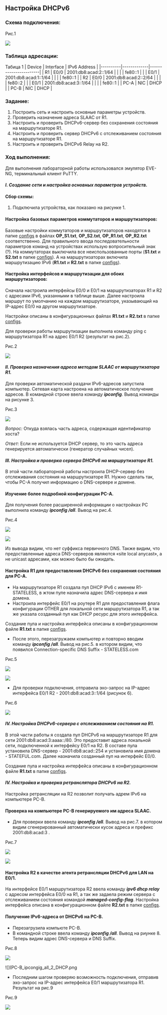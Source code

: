 ##  **Настройка DHCPv6**

  ###  Схема подключения:

Рис.1

![](Topology.png)

  ### Таблица адресации:
Табица 1
|  Device  |  Interface  |     IPv6 Address      |
|----------|-------------|-----------------------|
| R1       | E0/0        | 2001:db8:acad:2::1/64 |
|          |             | fe80::1               |
|          | E0/1        | 2001:db8:acad:1::1/64 |
|          |             | fe80::1               |
| R2       | E0/0        | 2001:db8:acad:2::2/64 |
|          |             | fe80::2               |
|          | E0/1        | 2001:db8:acad:3::1/64 |
|          |             | fe80::1               |
| PC-A     | NIC         | DHCP                  |
| PC-B     | NIC         | DHCP                  |

### Задание:
1. Построить сеть и настроить основные параметры устройств.
2. Проверить назначение адреса SLAAC от R1.
3. Настроить и проверить DHCPv6-сервер без сохранения состояния на маршрутизаторе R1.
4. Настроить и проверить сервер DHCPv6 с отслеживанием состояния на маршрутизаторе R1.
5. Настроить и проверить DHCPv6 Relay на R2.

### Ход выполнения:
Для выполнения лабораторной работы использовался эмулятор EVE-NG, терминальный клиент PuTTY. 

#### **_I. Создание сети и настройка основных параметров устройств._**

#### Сбор схемы:
  1. Подключила устройства, как показано на рисунке 1.
  
#### Настройка базовых параметров коммутаторов и маршрутизаторов:
Базовые настройки коммутаторов и маршрутизаторов находятся в папке [configs](configs/) в файлах **OP_S1.txt**, **OP_S2.txt**, **OP_R1.txt**, **OP_R2.txt** соответственно.
Для правильного ввода последовательности параметров команд на устройствах использую вопросительный знак (?).
На коммутаторах выключила все неиспользованные порты (**S1.txt** и **S2.txt** в папке [configs](configs/)). А на маршрутизаторах включила маршрутизацию IPv6 (**R1.txt** и **R2.txt** в папке [configs](configs/)).

#### Настройка интерфейсов и маршрутизации для обоих маршрутизаторов:
Сначала настроила интерфейсы E0/0 и E0/1 на маршрутизаторах R1 и R2 с адресами IPv6, указанными в таблице выше. Далее настроила маршрут по умолчанию на каждом маршрутизаторе, указывающий на IP-адрес E0/0 на другом маршрутизаторе.

Настройки описаны в конфигурационных файлах **R1.txt** и **R2.txt** в папке [configs](configs/).

Для проверки работы маршрутизации выполнила команду ping с маршрутизатора R1 на адрес E0/1 R2 (результат на рис.2).

Рис.2

![](R1_ping_R2_E0_1.png)


#### **_II. Проверка назначения адреса методом SLAAC от маршрутизатора R1._**
Для проверки автоматической раздачи IPv6-адресов запустила компьютер. Сетевая карта настроена на автоматическое получение адресов. В командной строке ввела команду **_ipconfig_**. Вывод команды на рисунке 3.

Рис.3

![](PC-A_IPv6.png)

*Вопрос:*
Откуда взялась часть адреса, содержащая идентификатор хоста?

*Ответ:*
Если не используется DHCP сервер, то это часть адреса генерируется автоматически (генератор случайных чисел).


#### **_III. Настройка и проверка сервера DHCPv6 на маршрутизаторе R1._**
В этой части лабораторной работы настроила DHCP-сервер без отслеживания состояния на маршрутизаторе R1. Нужно сделать так, чтобы PC-A получил информацию о DNS-сервере и домене.

#### Изучение более подробной конфигурации PC-A.
Для получения более расширенной информации о настройках PC выполнила команду **_ipconfig /all_**. Вывод на рис.4.

Рис.4

![](PC-A_ipcongig_all_1.png)

![](PC-A_ipcongig_all_2.png)

Из вывода видим, что нет суффикса первичного DNS. Также видим, что предоставленные адреса DNS-серверов являются «site local anycast», а не unicast адресами, как можно было бы ожидать.

#### Настройка R1 для предоставления DHCPv6 без сохранения состояния для PC-A.
* На маршрутизаторе R1 создала пул DHCP IPv6 с именем R1-STATELESS, в жтом пуле назначила адрес DNS-сервера и имя домена.
* Настроила интерфейс E0/1 на роутере R1 для предоставления флага конфигурации OTHER для локальной сети маршрутизатора R1, а так же указала созданный пул как DHCP ресурс для этого интерфейса.

Создание пула и настройка интерфейса описаны в конфигурационном файле **R1.txt** в папке [configs](configs/).
* После этого, перезагружаем компьютер и повторно вводим команду **_ipconfig /all_**. Вывод на рис.5. в котором видим, что появился Connection-specific DNS Suffix - STATELESS.com

Рис.5

![](PC-A_ipcongig_all_1_DHCP.png)

![](PC-A_ipcongig_all_2_DHCP.png)

* Для проверки подключения, отправила эхо-запрос на IP-адрес интерфейса E0/1 R2 - 2001:db8:acad:3::1/64 (рисунок 6).

Рис.6

![](PC-A_ping_R2_E0_1.png)


#### **_IV. Настройка DHCPv6-сервера с отслеживанием состояния на R1._**
В этой части работы я создала пул DHCPv6 на маршрутизаторе R1 для сети 2001:db8:acad:3:aaaa::/80. Это предоставит адреса локальной сети, подключенной к интерфейсу E0/1 на R2. В составе пула установила DNS-сервер - 2001:db8:acad::254 и установила имя домена - STATEFUL.com. Далее назначила созданный пул на интерфейс E0/0.

Создание пула и настройка интерфейса описаны в конфигурационном файле **R1.txt** в папке [configs](configs/).


#### **_IV. Настройка и проверка ретранслятора DHCPv6 на R2._**
Настройка ретрансляции на R2 позволит получать адрем IPv6 на компьютере PC-B.

#### Проверка на компьютере PC-B генерируемого им адреса SLAAC.
* Для проверки ввела команду **_ipconfig /all_**. Вывод на рис.7. в котором видим сгенерированный автоматически кусок адреса и префикс 2001:db8:acad:3 .

Рис.7

![](PC-B_ipcongig_all_1.png)

![](PC-B_ipcongig_all_2.png)


#### Настройка R2 в качестве агента ретрансляции DHCPv6 для LAN на E0/1.
На интерфейсе E0/1 маршрутизатора R2 ввела команду **_ipv6 dhcp relay_** с адресом интерфейса E0/0 на R1, а так же задаела режим сервера с отслеживанием состояния командой **_managed-config-flag_**. Настройка интерфейса описана в конфигурационном файле **R2.txt** в папке [configs](configs/).

#### Получение IPv6-адреса от DHCPv6 на PC-B.
* Перезагрузила компьюте PC-B.
* В командной строке ввела команду **_ipconfig /all_**. Вывод на риунке 8. Теперь видим адрес DNS-сервера и DNS Suffix.

Рис.8

![](PC-B_ipcongig_all_1_DHCP.png)

![](PC-B_ipcongig_all_2_DHCP.png

* Последним шагом проверяю возможность подключения, отправив эхо-запрос на IP-адрес интерфейса E0/1 маршрутизатора R1. Результат на рис.9

Рис.9

![](PC-B_ping_R1_E0_1.png)
